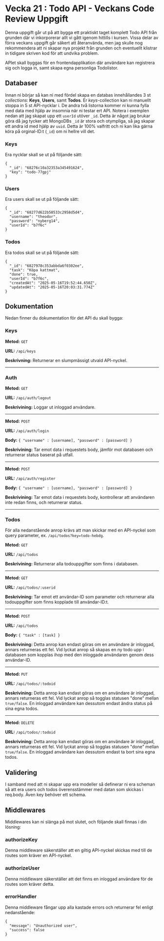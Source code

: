 # Vecka 21 : Todo API - Veckans Code Review Uppgift

Denna uppgift går ut på att bygga ett praktiskt taget komplett Todo API från grunden där vi inkorporerar allt vi gått igenom hittills i kursen. Vissa delar av förra veckans uppgift går säkert att återanvända, men jag skulle nog rekommendera att ni skapar nya projekt från grunden och eventuellt klistrar in tidigare skriven kod för att undvika problem.

APIet skall byggas för en frontendapplikation där användare kan registrera sig och logga in, samt skapa egna personliga Todolistor. 

## Databaser

Innan ni börjar så kan ni med fördel skapa en databas innehållandes 3 st *collections*: **Keys**, **Users**, samt **Todos**. Er *keys*-collection kan ni manuellt stoppa in 5 st API-nycklar i. De andra två listorna kommer ni kunna fylla med data med hjälp av insomnia när ni testar ert API. Notera i exemplen nedan att jag skapat upp ett `userId` utöver `_id`. Detta är något jag brukar göra då jag tycker att MongoDBs `_id` är stora och otympliga, så jag skapar ett andra id med hjälp av ``uuid``. Detta är 100% valfritt och ni kan lika gärna köra på orginal-ID:t (`_id`) om ni hellre vill det.

### Keys

Era nycklar skall se ut på följande sätt:
```
{
  "_id": "68276c10a32353a345491624",
  "key": "todo-77gpj"
}
```

### Users

Era users skall se ut på följande sätt:
```
{
  "_id": "68277d622b50533c2958d5d4",
  "username": "theodor",
  "password": "nyberg14",
  "userId": "b7f6c"
}
```

### Todos

Era todos skall se ut på följande sätt:
```
{
  "_id": "6827978c353abbda6f0302ee",
  "task": "Köpa kattmat",
  "done": true,
  "userId": "b7f6c",
  "createdAt": "2025-05-16T19:52:44.650Z",
  "updatedAt": "2025-05-16T20:03:31.774Z"
}
```

## Dokumentation

Nedan finner du dokumentation för det API du skall bygga:

### Keys

**Metod:** ``GET``

**URL:** ``/api/keys``

**Beskrivning:** Returnerar en slumpmässigt utvald API-nyckel.

---

### Auth

**Metod:** ``GET``

**URL:** ``/api/auth/logout``

**Beskrivining:** Loggar ut inloggad användare.

---

**Metod:** ``POST``

**URL:** ``/api/auth/login``

**Body:** ``{ "username" : [username], "password" : [password] }``

**Beskrivining:** Tar emot data i requestets body, jämför mot databasen och returnerar status baserat på utfall.

---

**Metod:** ``POST``

**URL:** ``/api/auth/register``

**Body:** ``{ "username" : [username], "password" : [password] }``

**Beskrivining:** Tar emot data i requestets body, kontrollerar att användaren inte redan finns, och returnerar status.

---

### Todos

För alla nedanstående anrop krävs att man skickar med en API-nyckel som query parameter, ex. ``/api/todos?key=todo-hebdg``.

**Metod:** ``GET``

**URL:** ``/api/todos``

**Beskrivining:** Returnerar alla todouppgifter som finns i databasen.

---

**Metod:** ``GET``

**URL:** ``/api/todos/:userid``

**Beskrivining:** Tar emot ett användar-ID som parameter och returnerar alla todouppgifter som finns kopplade till användar-ID:t.

---

**Metod:** ``POST``

**URL:** ``/api/todos``

**Body:** ``{ "task" : [task] }``

**Beskrivining:** Detta anrop kan endast göras om en användare är inloggad, annars returneras ett fel. Vid lyckat anrop så skapas en ny todo upp i databasen som kopplas ihop med den inloggade användaren genom dess användar-ID.

---

**Metod:** ``PUT``

**URL:** ``/api/todos/:todoid``

**Beskrivining:** Detta anrop kan endast göras om en användare är inloggad, annars returneras ett fel. Vid lyckat anrop så togglas statusen "done" mellan ``true/false``. En inloggad användare kan dessutom endast ändra status på sina egna todos.

---

**Metod:** ``DELETE``

**URL:** ``/api/todos/:todoid``

**Beskrivining:** Detta anrop kan endast göras om en användare är inloggad, annars returneras ett fel. Vid lyckat anrop så togglas statusen "done" mellan ``true/false``. En inloggad användare kan dessutom endast ta bort sina egna todos.

## Validering

I samband med att ni skapar upp era modeller så definerar ni era scheman så att era users och todos överensstämmer med datan som skickas i req.body. Även key behöver ett schema.

## Middlewares

Middlewares kan ni slänga på mot slutet, och följande skall finnas i din lösning:

### authorizeKey

Denna middleware säkerställer att en giltig API-nyckel skickas med till de routes som kräver en API-nyckel.

### authorizeUser

Denna middleware säkerställer att det finns en inloggad användare för de routes som kräver detta.

### errorHandler

Denna middleware fångar upp alla kastade errors och returnerar fel enligt nedanstående: 
```
{
  "message": "Unauthorized user",
  "success": false
}
```

